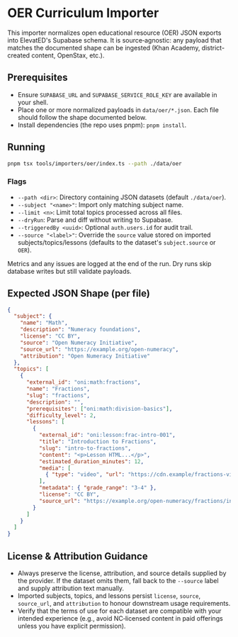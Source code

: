 # OER Curriculum Importer

This importer normalizes open educational resource (OER) JSON exports into ElevatED's Supabase schema. It is source‑agnostic: any payload that matches the documented shape can be ingested (Khan Academy, district-created content, OpenStax, etc.).

## Prerequisites
- Ensure `SUPABASE_URL` and `SUPABASE_SERVICE_ROLE_KEY` are available in your shell.
- Place one or more normalized payloads in `data/oer/*.json`. Each file should follow the shape documented below.
- Install dependencies (the repo uses pnpm): `pnpm install`.

## Running
```bash
pnpm tsx tools/importers/oer/index.ts --path ./data/oer
```

### Flags
- `--path <dir>`: Directory containing JSON datasets (default `./data/oer`).
- `--subject "<name>"`: Import only matching subject name.
- `--limit <n>`: Limit total topics processed across all files.
- `--dryRun`: Parse and diff without writing to Supabase.
- `--triggeredBy <uuid>`: Optional `auth.users.id` for audit trail.
- `--source "<label>"`: Override the `source` value stored on imported subjects/topics/lessons (defaults to the dataset's `subject.source` or `OER`).

Metrics and any issues are logged at the end of the run. Dry runs skip database writes but still validate payloads.

## Expected JSON Shape (per file)
```json
{
  "subject": {
    "name": "Math",
    "description": "Numeracy foundations",
    "license": "CC BY",
    "source": "Open Numeracy Initiative",
    "source_url": "https://example.org/open-numeracy",
    "attribution": "Open Numeracy Initiative"
  },
  "topics": [
    {
      "external_id": "oni:math:fractions",
      "name": "Fractions",
      "slug": "fractions",
      "description": "",
      "prerequisites": ["oni:math:division-basics"],
      "difficulty_level": 2,
      "lessons": [
        {
          "external_id": "oni:lesson:frac-intro-001",
          "title": "Introduction to Fractions",
          "slug": "intro-to-fractions",
          "content": "<p>Lesson HTML...</p>",
          "estimated_duration_minutes": 12,
          "media": [
            { "type": "video", "url": "https://cdn.example/fractions-vid" }
          ],
          "metadata": { "grade_range": "3-4" },
          "license": "CC BY",
          "source_url": "https://example.org/open-numeracy/fractions/intro"
        }
      ]
    }
  ]
}
```

## License & Attribution Guidance
- Always preserve the license, attribution, and source details supplied by the provider. If the dataset omits them, fall back to the `--source` label and supply attribution text manually.
- Imported subjects, topics, and lessons persist `license`, `source`, `source_url`, and `attribution` to honour downstream usage requirements.
- Verify that the terms of use for each dataset are compatible with your intended experience (e.g., avoid NC‑licensed content in paid offerings unless you have explicit permission).
